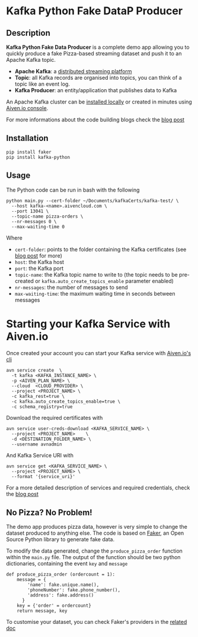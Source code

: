 # Kafka Python Fake DataP Producer

## Description

**Kafka Python Fake Data Producer** is a complete demo app allowing you to quickly produce a fake Pizza-based streaming dataset and push it to an Apache Kafka topic.

* **Apache Kafka**: a [distributed streaming platform](https://kafka.apache.org/)
* **Topic**: all Kafka records are organised into topics, you can think of a topic like an event log.
* **Kafka Producer**: an entity/application that publishes data to Kafka

An Apache Kafka cluster can be [installed locally](https://kafka.apache.org/quickstart) or created in minutes using [Aiven.io console](https://console.aiven.io/signup?utm_source=github&utm_medium=organic&utm_campaign=blog_art&utm_content=post).

For more informations about the code building blogs check the [blog post](blogs.aiven.io)


## Installation

```
pip install faker
pip install kafka-python
```

## Usage

The Python code can be run in bash with the following

```
python main.py --cert-folder ~/Documents/kafkaCerts/kafka-test/ \
  --host kafka-<name>.aivencloud.com \
  --port 13041 \
  --topic-name pizza-orders \
  --nr-messages 0 \
  --max-waiting-time 0
```
Where
* `cert-folder`: points to the folder containing the Kafka certificates (see [blog post]() for more)
* `host`: the Kafka host
* `port`: the Kafka port
* `topic-name`: the Kafka topic name to write to (the topic needs to be pre-created or `kafka.auto_create_topics_enable` parameter enabled)
* `nr-messages`: the number of messages to send
* `max-waiting-time`: the maximum waiting time in seconds between messages

# Starting your Kafka Service with Aiven.io

Once created your account you can start your Kafka service with [Aiven.io's cli](https://github.com/aiven/aiven-client)

```
avn service create  \
  -t kafka <KAFKA_INSTANCE_NAME> \
  -p <AIVEN_PLAN_NAME> \
  --cloud  <CLOUD_PROVIDER> \
  --project <PROJECT_NAME> \
  -c kafka_rest=true \
  -c kafka.auto_create_topics_enable=true \
  -c schema_registry=true
```

Download the required certificates with
```
avn service user-creds-download <KAFKA_SERVICE_NAME> \
  --project <PROJECT_NAME>    \
  -d <DESTINATION_FOLDER_NAME> \
  --username avnadmin
```
And Kafka Service URI with

```
avn service get <KAFKA_SERVICE_NAME> \
  --project <PROJECT_NAME> \
  --format '{service_uri}'
```
For a more detailed description of services and required credentials, check the [blog post](blogs.aiven.io)

## No Pizza? No Problem!

The demo app produces pizza data, however is very simple to change the dataset produced to anything else.
The code is based on [Faker](https://faker.readthedocs.io/en/master/), an Open Source Python library to generate fake data.

To modify the data generated, change the `produce_pizza_order` function within the `main.py` file. The output of the function should be two python dictionaries, containing the event `key` and `message`

```
def produce_pizza_order (ordercount = 1):
    message = {
        'name': fake.unique.name(),
        'phoneNumber': fake.phone_number(),
        'address': fake.address()
      }
    key = {'order' = ordercount}
    return message, key
```

To customise your dataset, you can check Faker's providers in the [related doc](https://faker.readthedocs.io/en/master/providers.html)
